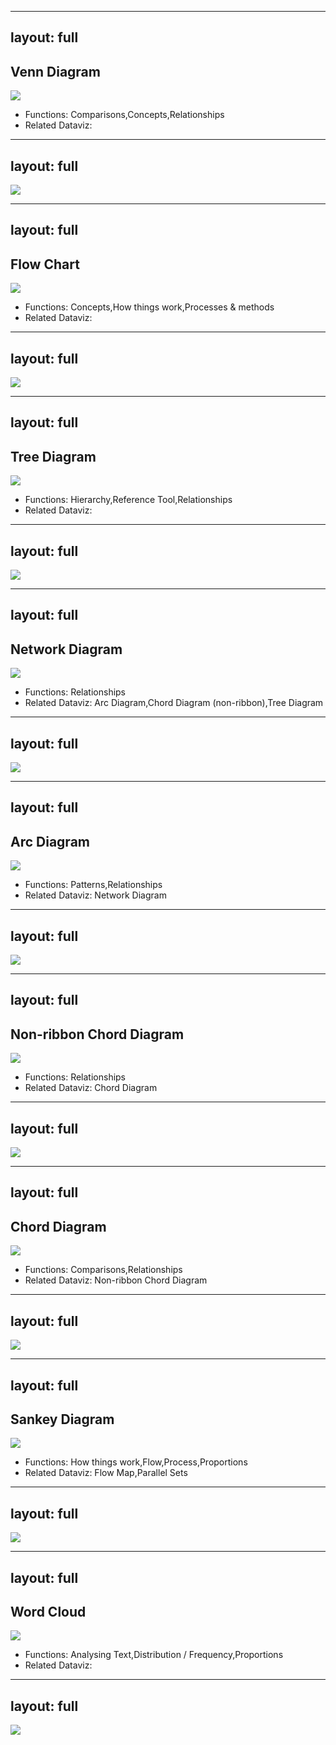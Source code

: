 
---
layout: full
---

## Venn Diagram

<img src="http://datavizcatalogue.com/methods/images/top_images/SVG/venn_diagram.svg" style="max-height: 100%" />

- Functions: Comparisons,Concepts,Relationships
- Related Dataviz: 

<!--
 A Venn Diagram is a diagram that visually displays all the possible logical relationships between a collection of sets. Each set is typically represented with a circle. Contained within each set is a collection of objects or charateristics.

-->

---
layout: full
---

<img src="http://datavizcatalogue.com/methods/images/anatomy/SVG/venn_diagram.svg" style="max-height: 100%" />

<!--
When sets overlap, it’s known as the intersection area. This is where entities are in common between the overlapping sets.The example on this page is of a 2-set Venn Diagram. However, there are also 3, 4, 5, 6 sets, multi-set Venn Diagrams, which display a more complex geometry between sets.
-->


---
layout: full
---

## Flow Chart

<img src="http://datavizcatalogue.com/methods/images/top_images/SVG/flow_chart.svg" style="max-height: 100%" />

- Functions: Concepts,How things work,Processes & methods
- Related Dataviz: 

<!--

Also known as Flow Diagram, Flow Process Chart, Process Chart, Process Map, Process Model, Work Flow Diagram.This type of diagram is used to show the sequential steps of a process.  Flow Charts map out a process using a series of connected symbols, which makes the process easy to understand and aids in its communication to other people.  Flow Charts are useful for explaining how a complex and/or abstract procedure, system, concept or algorithm work.  Drawing a Flow Chart can also help in planning and developing a process or improving an existing one.  Symbols are divided up and standardised into different types that each have their own particular shape. Labels for each step are written inside of the symbol shape. Flow Charts begin and end with a curved rectangle to signify the start and finishing of the process. Lines or arrows are used to show the direction of flow from one step in the process to another. Simple instructions or actions are represented by a rectangle. While a diamond shape is used when a decision is needed. There are also many other symbols that can be used in a Flow Chart.  Flow Charts can run horizontally or vertically. 
-->

---
layout: full
---

<img src="http://datavizcatalogue.com/methods/images/anatomy/SVG/flow_chart.svg" style="max-height: 100%" />



<!--

Also known as Flow Diagram, Flow Process Chart, Process Chart, Process Map, Process Model, Work Flow Diagram.This type of diagram is used to show the sequential steps of a process.  Flow Charts map out a process using a series of connected symbols, which makes the process easy to understand and aids in its communication to other people.  Flow Charts are useful for explaining how a complex and/or abstract procedure, system, concept or algorithm work.  Drawing a Flow Chart can also help in planning and developing a process or improving an existing one.  Symbols are divided up and standardised into different types that each have their own particular shape. Labels for each step are written inside of the symbol shape. Flow Charts begin and end with a curved rectangle to signify the start and finishing of the process. Lines or arrows are used to show the direction of flow from one step in the process to another. Simple instructions or actions are represented by a rectangle. While a diamond shape is used when a decision is needed. There are also many other symbols that can be used in a Flow Chart.  Flow Charts can run horizontally or vertically. 
-->

---
layout: full
---

## Tree Diagram

<img src="http://datavizcatalogue.com/methods/images/top_images/tree_diagram.png" style="max-height: 100%" />

- Functions: Hierarchy,Reference Tool,Relationships
- Related Dataviz: 

<!--

Also known as a Organisational chart, Linkage Tree.A Tree Diagram is a way of visually representing hierarchy in a tree-like structure. Typically the structure of a Tree Diagram consists of elements such as a root node, a member that has no superior/parent. Then there are the nodes, which are linked together with line connections called branches that represent the relationships and connections between the members. Finally, the leaf nodes (or end-nodes) are members who have no children or child nodes.Tree Diagrams are often used:
To show family relations and descent.In taxonomy, the practice and science of classification.In evolutionary science, to show the origin of species.In computer science and mathematics.In businesses and organisations for managerial purposes.
-->

---
layout: full
---

<img src="http://datavizcatalogue.com/methods/images/anatomy/tree_diagram.png" style="max-height: 100%" />



<!--

Also known as a Organisational chart, Linkage Tree.A Tree Diagram is a way of visually representing hierarchy in a tree-like structure. Typically the structure of a Tree Diagram consists of elements such as a root node, a member that has no superior/parent. Then there are the nodes, which are linked together with line connections called branches that represent the relationships and connections between the members. Finally, the leaf nodes (or end-nodes) are members who have no children or child nodes.Tree Diagrams are often used:
To show family relations and descent.In taxonomy, the practice and science of classification.In evolutionary science, to show the origin of species.In computer science and mathematics.In businesses and organisations for managerial purposes.
-->

---
layout: full
---

## Network Diagram

<img src="http://datavizcatalogue.com/methods/images/top_images/SVG/network_diagram.svg" style="max-height: 100%" />

- Functions: Relationships
- Related Dataviz: Arc Diagram,Chord Diagram (non-ribbon),Tree Diagram

<!--

Also known as Network Graph, Network Map, Node-Link Diagram.This type of visualisation shows how things are interconnected through the use of nodes and link lines to represent their connections and help illuminate the type of relationships between a group of entities.  Typically, nodes are drawn as little dots or circles, but icons can also be used. Links are usually displayed as simple lines connected between the nodes. However, in some Network Diagrams, not all of the nodes and links are created equally: additional variables can be visualised, for example, by making the node size or link stroke weight proportion to an assigned value.  By mapping out connected systems, Network Diagrams can be used to interpret the structure of a network by looking for any clustering of the nodes, how densely nodes are connected or how the diagram layout is arranged.  The two notable types of Network Diagrams are "undirected" and "directed". Undirected Network Diagrams only display the connections between entities, while directed Network Diagrams show if the connections are one-way or two-way through small arrows.  Network Diagrams have a limited data capacity and start to become hard to read when there are too many nodes and resemble "hairballs". 
-->

---
layout: full
---

<img src="http://datavizcatalogue.com/methods/images/anatomy/SVG/network_diagram.svg" style="max-height: 100%" />



<!--

Also known as Network Graph, Network Map, Node-Link Diagram.This type of visualisation shows how things are interconnected through the use of nodes and link lines to represent their connections and help illuminate the type of relationships between a group of entities.  Typically, nodes are drawn as little dots or circles, but icons can also be used. Links are usually displayed as simple lines connected between the nodes. However, in some Network Diagrams, not all of the nodes and links are created equally: additional variables can be visualised, for example, by making the node size or link stroke weight proportion to an assigned value.  By mapping out connected systems, Network Diagrams can be used to interpret the structure of a network by looking for any clustering of the nodes, how densely nodes are connected or how the diagram layout is arranged.  The two notable types of Network Diagrams are "undirected" and "directed". Undirected Network Diagrams only display the connections between entities, while directed Network Diagrams show if the connections are one-way or two-way through small arrows.  Network Diagrams have a limited data capacity and start to become hard to read when there are too many nodes and resemble "hairballs". 
-->


---
layout: full
---

## Arc Diagram

<img src="http://datavizcatalogue.com/methods/images/top_images/arc_diagram.png" style="max-height: 100%" />

- Functions: Patterns,Relationships
- Related Dataviz: Network Diagram

<!--
 Arc Diagrams are an alternate way of representing two- dimensional Network Diagrams. In Arc Diagrams, nodes are placed along a single line (a one-dimensional axis) and arcs are used to show connections between those nodes.  The thickness of each arc line can be used to represent frequency between the source and target node. Arc Diagrams can be useful in finding the co-occurrence within the data.  The downside to Arc Diagrams is they don't show structure and connections between nodes as well as 2D charts do and too many links can make the diagram hard to read due to clutter.  - - -   Combining Arc Diagrams with other visualisations.Academic research done on Arc Diagrams.  
-->

---
layout: full
---

<img src="http://datavizcatalogue.com/methods/images/anatomy/arc_diagram.png" style="max-height: 100%" />



<!--
 Arc Diagrams are an alternate way of representing two- dimensional Network Diagrams. In Arc Diagrams, nodes are placed along a single line (a one-dimensional axis) and arcs are used to show connections between those nodes.  The thickness of each arc line can be used to represent frequency between the source and target node. Arc Diagrams can be useful in finding the co-occurrence within the data.  The downside to Arc Diagrams is they don't show structure and connections between nodes as well as 2D charts do and too many links can make the diagram hard to read due to clutter.  - - -   Combining Arc Diagrams with other visualisations.Academic research done on Arc Diagrams.  
-->


---
layout: full
---

## Non-ribbon Chord Diagram

<img src="http://datavizcatalogue.com/methods/images/top_images/SVG/non_ribbon_chord_diagram.svg" style="max-height: 100%" />

- Functions: Relationships
- Related Dataviz: Chord Diagram

<!--
 A stripped-down version of a Chord Diagram, with only the nodes and connection lines showing. Non-ribbon Chord Diagrams provide more emphasis on the connections within the data.

-->

---
layout: full
---

<img src="http://datavizcatalogue.com/methods/images/anatomy/SVG/non_ribbon_chord_diagram.svg" style="max-height: 100%" />



<!--
 A stripped-down version of a Chord Diagram, with only the nodes and connection lines showing. Non-ribbon Chord Diagrams provide more emphasis on the connections within the data.

-->

---
layout: full
---

## Chord Diagram

<img src="http://datavizcatalogue.com/methods/images/top_images/SVG/chord_diagram.svg" style="max-height: 100%" />

- Functions: Comparisons,Relationships
- Related Dataviz: Non-ribbon Chord Diagram

<!--

This type of diagram visualises the inter-relationships between entities. The connections between entities are used to display that they share something in common. This makes Chord Diagrams ideal for comparing the similarities within a dataset or between different groups of data.Nodes are arranged along a circle, with the relationships between points connected to each other either through the use of arcs or Bézier curves. Values are assigned to each connection, which is represented proportionally by the size of each arc. Colour can be used to group the data into different categories, which aids in making comparisons and distinguishing groups.Over-cluttering becomes an issue with Chord Diagrams when there are too many connections displayed. 
-->

---
layout: full
---

<img src="http://datavizcatalogue.com/methods/images/anatomy/SVG/chord_diagram.svg" style="max-height: 100%" />



<!--

This type of diagram visualises the inter-relationships between entities. The connections between entities are used to display that they share something in common. This makes Chord Diagrams ideal for comparing the similarities within a dataset or between different groups of data.Nodes are arranged along a circle, with the relationships between points connected to each other either through the use of arcs or Bézier curves. Values are assigned to each connection, which is represented proportionally by the size of each arc. Colour can be used to group the data into different categories, which aids in making comparisons and distinguishing groups.Over-cluttering becomes an issue with Chord Diagrams when there are too many connections displayed. 
-->


---
layout: full
---

## Sankey Diagram

<img src="http://datavizcatalogue.com/methods/images/top_images/sankey_diagram.png" style="max-height: 100%" />

- Functions: How things work,Flow,Process,Proportions
- Related Dataviz: Flow Map,Parallel Sets

<!--

Sankey Diagrams display flows and their quantities in proportion to one another. Typically, Sankey Diagrams are used to visually represent the transfer of energy, money, materials, or the flow of any isolated system or process.The thickness of the arrows and lines shows their magnitudes or quantities. Flow arrows or lines can combine or split apart at each stage of a process.Colour can be used to divide the diagram into different categories or to show the transition from one state of the process to another.Often, Sankey Diagrams are confused with Parallel Sets and Alluvial Diagrams, but this post clarifies the differences.

-->

---
layout: full
---

<img src="http://datavizcatalogue.com/methods/images/anatomy/sankey_diagram.png" style="max-height: 100%" />



<!--

Sankey Diagrams display flows and their quantities in proportion to one another. Typically, Sankey Diagrams are used to visually represent the transfer of energy, money, materials, or the flow of any isolated system or process.The thickness of the arrows and lines shows their magnitudes or quantities. Flow arrows or lines can combine or split apart at each stage of a process.Colour can be used to divide the diagram into different categories or to show the transition from one state of the process to another.Often, Sankey Diagrams are confused with Parallel Sets and Alluvial Diagrams, but this post clarifies the differences.

-->


---
layout: full
---

## Word Cloud

<img src="http://datavizcatalogue.com/methods/images/top_images/wordcloud.png" style="max-height: 100%" />

- Functions: Analysing Text,Distribution / Frequency,Proportions
- Related Dataviz: 

<!--

Also known as aTag Cloud.  A visualisation method that displays how frequently words appear in a given body of text, by making the size of each word proportional to its frequency. All the words are then arranged in a cluster or cloud of words. Alternatively, the words can also be arranged in any format: horizontal lines, columns or within a shape.Word Clouds can also be used to display words that have meta-data assigned to them. For example, in a Word Cloud of all the World's countries, the population could be assigned to each country's name to determine its size.Colour used on Word Clouds is usually meaningless and is primarily aesthetic, but it can be used to categorise words or to display another data variable.Typically, Word Clouds are used on websites or blogs to depict keyword or tag usage. Word Clouds can also be used to compare two different bodies of text together.Although simple and easy to understand, Word Clouds have some major flaws:Long words are emphasised over short words.  Words whose letters contain many ascenders and descenders may receive more attention.  They're not great for analytical accuracy, so used more for aesthetic reasons instead. 
-->

---
layout: full
---

<img src="http://datavizcatalogue.com/methods/images/anatomy/wordcloud.png" style="max-height: 100%" />



<!--

Also known as aTag Cloud.  A visualisation method that displays how frequently words appear in a given body of text, by making the size of each word proportional to its frequency. All the words are then arranged in a cluster or cloud of words. Alternatively, the words can also be arranged in any format: horizontal lines, columns or within a shape.Word Clouds can also be used to display words that have meta-data assigned to them. For example, in a Word Cloud of all the World's countries, the population could be assigned to each country's name to determine its size.Colour used on Word Clouds is usually meaningless and is primarily aesthetic, but it can be used to categorise words or to display another data variable.Typically, Word Clouds are used on websites or blogs to depict keyword or tag usage. Word Clouds can also be used to compare two different bodies of text together.Although simple and easy to understand, Word Clouds have some major flaws:Long words are emphasised over short words.  Words whose letters contain many ascenders and descenders may receive more attention.  They're not great for analytical accuracy, so used more for aesthetic reasons instead. 
-->
